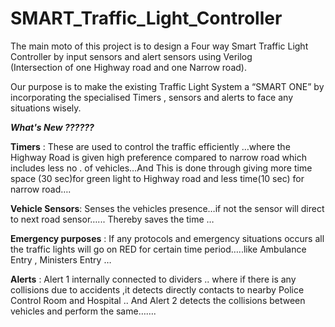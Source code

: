 # SMART_Traffic_Light_Controller
The main moto of this project is to design a Four way Smart Traffic Light Controller by input sensors and alert sensors using Verilog  	
(Intersection  of one Highway road and one Narrow road).

Our purpose is to make the existing Traffic Light System a “SMART ONE” by incorporating the specialised Timers , sensors and alerts to face any situations wisely.

__*What's New ??????*__

__Timers__ : These are used to control the traffic efficiently …where the Highway Road is given high preference compared to narrow road which includes less no . of vehicles…And This is done through giving more time space (30 sec)for green light to Highway road and less time(10 sec) for narrow road….

__Vehicle Sensors__: Senses the vehicles presence…if not the  sensor will direct to next road sensor…... Thereby saves the time …

__Emergency purposes__ : If any  protocols and emergency situations occurs all the traffic lights will go on RED for certain time period…..like Ambulance Entry , Ministers Entry …

__Alerts__ : Alert 1 internally connected to dividers .. where if there is any  collisions due to accidents ,it detects directly contacts to nearby Police  Control Room and Hospital .. And Alert 2 detects the collisions between vehicles and perform the same…….

